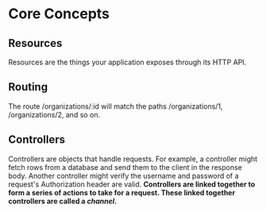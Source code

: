 # Core Concepts

## Resources
Resources are the things your application exposes through its HTTP API.


## Routing
The route /organizations/:id will match the paths /organizations/1, /organizations/2, and so on.



## Controllers
Controllers are objects that handle requests. For example, a controller might fetch rows from a database and send them to the client in the response body. Another controller might verify the username and password of a request's Authorization header are valid. **Controllers are linked together to form a series of actions to take for a request. These linked together controllers are called a _channel_.**









<!--stackedit_data:
eyJoaXN0b3J5IjpbMTU1OTMxMTI0MV19
-->